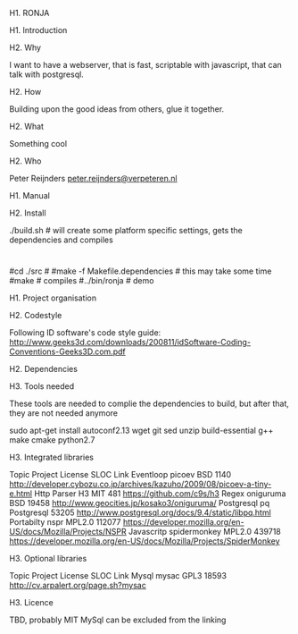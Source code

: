 H1. RONJA

H1. Introduction

H2. Why

I want to have a webserver, that is fast, scriptable with javascript, that can talk with postgresql.

H2. How

Building upon the good ideas from others, glue it together.

H2. What

Something cool

H2. Who

Peter Reijnders <peter.reijnders@verpeteren.nl>

H1. Manual

H2. Install


./build.sh						# will create some platform specific settings, gets the dependencies and compiles

#
#cd ./src						#
#make -f Makefile.dependencies	# this may take some time
#make							# compiles
#../bin/ronja					# demo


H1. Project organisation

H2. Codestyle

Following ID software's code style guide: http://www.geeks3d.com/downloads/200811/idSoftware-Coding-Conventions-Geeks3D.com.pdf

H2. Dependencies

H3. Tools needed

These tools are needed to complie the dependencies to build, but after that, they are not needed anymore

sudo apt-get install autoconf2.13 wget git sed unzip build-essential g++ make cmake python2.7

H3. Integrated libraries

Topic		Project			License			SLOC		Link
Eventloop	picoev			BSD				 1140		http://developer.cybozu.co.jp/archives/kazuho/2009/08/picoev-a-tiny-e.html
Http Parser	H3				MIT				  481		https://github.com/c9s/h3
Regex		oniguruma		BSD				19458		http://www.geocities.jp/kosako3/oniguruma/
Postgresql	pq				Postgresql		53205		http://www.postgresql.org/docs/9.4/static/libpq.html
Portabilty	nspr			MPL2.0		   112077		https://developer.mozilla.org/en-US/docs/Mozilla/Projects/NSPR
Javascritp	spidermonkey	MPL2.0		   439718		https://developer.mozilla.org/en-US/docs/Mozilla/Projects/SpiderMonkey

H3. Optional libraries

Topic		Project			License			SLOC		Link
Mysql		mysac			GPL3			18593		http://cv.arpalert.org/page.sh?mysac

H3. Licence

TBD, probably MIT
MySql can be excluded from the linking


